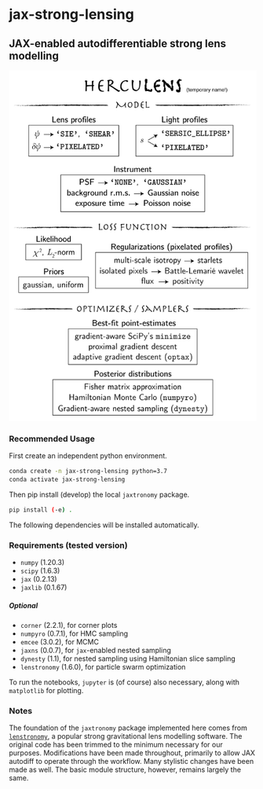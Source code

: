 # jax-strong-lensing

## JAX-enabled autodifferentiable strong lens modelling

![Building blocks](images/scheme.jpg "Building blocks")

### Recommended Usage
First create an independent python environment.
```sh
conda create -n jax-strong-lensing python=3.7
conda activate jax-strong-lensing
```

Then pip install (develop) the local `jaxtronomy` package.
```sh
pip install (-e) .
```

The following dependencies will be installed automatically.

### Requirements (tested version)
- `numpy` (1.20.3)
- `scipy` (1.6.3)
- `jax` (0.2.13)
- `jaxlib` (0.1.67)

##### Optional
- `corner` (2.2.1), for corner plots
- `numpyro` (0.7.1), for HMC sampling
- `emcee` (3.0.2), for MCMC
- `jaxns` (0.0.7), for `jax`-enabled nested sampling
- `dynesty` (1.1), for nested sampling using Hamiltonian slice sampling
- `lenstronomy` (1.6.0), for particle swarm optimization

To run the notebooks, `jupyter` is (of course) also necessary, along with `matplotlib` for plotting.

### Notes
The foundation of the `jaxtronomy` package implemented here comes from [`lenstronomy`](https://github.com/sibirrer/lenstronomy), a popular strong
gravitational lens modelling software. The original code has been trimmed to the minimum necessary for our purposes. Modifications have been made throughout, primarily to allow JAX autodiff to operate through the workflow. Many stylistic changes have been made as well. The basic module structure, however, remains largely the same.
